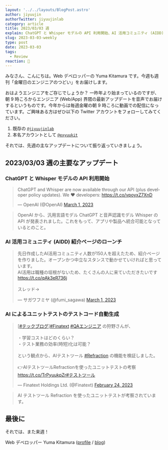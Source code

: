 ```yaml
---
layout: '../../layouts/BlogPost.astro'
author: jiyuujin
authorTwitter: jiyuujinlab
category: article
title: 2023/03/03 週
explain: ChatGPT と Whisper モデルの API 利用開始、AI 活用コミュニティ (AIDD) 紹介ページのローンチ
slug: 2023-03-03-weekly
type: post
date: 2023-03-03
tags:
  - Review
reaction: 🚀
---
```


みなさん、こんにちは。Web デベロッパーの Yuma Kitamura です。今週も週刊「金曜日のエンジニアのつどい」をお届けします。

おはようエンジニアをご存じでしょうか？ 一昨年より始まっているのですが、朝 9 時ころからエンジニア (Web/App) 界隈の最新アップデートを音声でお届けするというものです。今年からは毎週金曜の朝 9 時ころに動画での配信になっています。ご興味ある方はぜひ以下の Twitter アカウントをフォローしてみてください。

1. 既存の [`@jiyuujinlab`](https://twitter.com/jiyuujinlab)
2. 本名アカウントとして [`@exyuukit`](https://twitter.com/exyuukit)

それでは、先週の主なアップデートについて振り返っていきましょう。

## 2023/03/03 週の主要なアップデート

### ChatGPT と Whisper モデルの API 利用開始

<blockquote class="twitter-tweet"><p lang="en" dir="ltr">ChatGPT and Whisper are now available through our API (plus developer policy updates). We ❤️ developers: <a href="https://t.co/vpoyxZ7XnD">https://t.co/vpoyxZ7XnD</a></p>&mdash; OpenAI (@OpenAI) <a href="https://twitter.com/OpenAI/status/1630992406542970880?ref_src=twsrc%5Etfw">March 1, 2023</a></blockquote> <script async src="https://platform.twitter.com/widgets.js" charset="utf-8"></script>

> OpenAI から、汎用言語モデル ChatGPT と音声認識モデル Whisper の API が発表されました。これをもって、アプリや製品へ統合可能となっているとのこと。

### AI 活用コミュニティ (AIDD) 紹介ページのローンチ

<blockquote class="twitter-tweet"><p lang="ja" dir="ltr">先日作成したAI活用コミュニティ人数が150人を超えたため、紹介ページを作りました。オープンかつ中立なスタンスで動かせていければと思っています。<br>AI活用は職種の垣根がないため、たくさんの人に来ていただきたいです<a href="https://t.co/qAk3eR736j">https://t.co/qAk3eR736j</a><br><br>スレッド→</p>&mdash; サガワフミヤ (@fumi_sagawa) <a href="https://twitter.com/fumi_sagawa/status/1630719884844998656?ref_src=twsrc%5Etfw">March 1, 2023</a></blockquote> <script async src="https://platform.twitter.com/widgets.js" charset="utf-8"></script>

### AI によるユニットテストのテストコード自動生成

<blockquote class="twitter-tweet"><p lang="ja" dir="ltr">[<a href="https://twitter.com/hashtag/%E3%83%86%E3%83%83%E3%82%AF%E3%83%96%E3%83%AD%E3%82%B0?src=hash&amp;ref_src=twsrc%5Etfw">#テックブログ</a>]<a href="https://twitter.com/hashtag/Finatext?src=hash&amp;ref_src=twsrc%5Etfw">#Finatext</a> <a href="https://twitter.com/hashtag/QA%E3%82%A8%E3%83%B3%E3%82%B8%E3%83%8B%E3%82%A2?src=hash&amp;ref_src=twsrc%5Etfw">#QAエンジニア</a> の狩野さんが、<br><br>・学習コストはどのくらい？<br>・テスト業務の効率(時短)化は可能？<br><br>という観点から、AIテストツール <a href="https://twitter.com/hashtag/Refraction?src=hash&amp;ref_src=twsrc%5Etfw">#Refraction</a> の機能を検証しました。<br><br>👉AIテストツールRefractionを使ったユニットテストの考察<a href="https://t.co/TrPyuukpZr">https://t.co/TrPyuukpZr</a><a href="https://twitter.com/hashtag/%E3%83%86%E3%82%B9%E3%83%88%E3%83%84%E3%83%BC%E3%83%AB?src=hash&amp;ref_src=twsrc%5Etfw">#テストツール</a></p>&mdash; Finatext Holdings Ltd. (@Finatext) <a href="https://twitter.com/Finatext/status/1628980577667018752?ref_src=twsrc%5Etfw">February 24, 2023</a></blockquote> <script async src="https://platform.twitter.com/widgets.js" charset="utf-8"></script>

> AI テストツール Refraction を使ったユニットテストが考察されています。

## 最後に

それでは、また来週！

Web デベロッパー Yuma Kitamura ([profile](https://yuma-kitamura.nekohack.me/) / [blog](https://blog.nekohack.me/))
